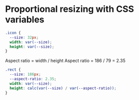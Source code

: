 # Proportional resizing with CSS variables

```css
.icon {
  --size: 32px;
  width: var(--size);
  height: var(--size);
}
```

Aspect ratio = width / height
Aspect ratio = 186 / 79 = 2.35 

```css
.rect {
  --size: 186px; 
  --aspect-ratio: 2.35; 
  width: var(--size); 
  height: calc(var(--size) / var(--aspect-ratio)); 
}
```
